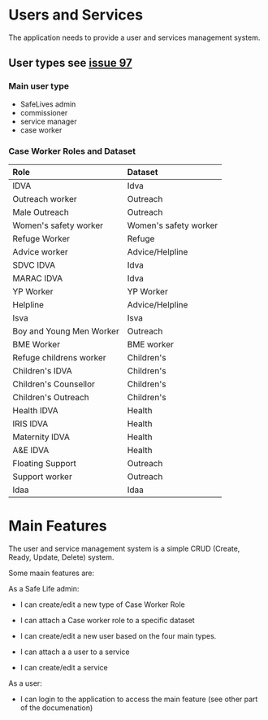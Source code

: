 # Users and Services

The application needs to provide a user and services management system.

## User types see [issue 97](https://github.com/SafeLives/SafeLives/issues/97)

### Main user type

- SafeLives admin
- commissioner
- service manager
- case worker

### Case Worker Roles and Dataset  
| Role     | Dataset     |
| :------------- | :------------- |
| IDVA       | Idva       |
| Outreach worker       | Outreach       |
| Male Outreach       | Outreach       |
| Women's safety worker       | Women's safety worker       |
| Refuge Worker       | Refuge       |
| Advice worker       | Advice/Helpline       |
| SDVC IDVA       | Idva       |
| MARAC IDVA       | Idva       |
| YP Worker       | YP Worker       |
| Helpline       | Advice/Helpline       |
| Isva       | Isva       |
| Boy and Young Men Worker       | Outreach       |
| BME Worker       | BME worker       |
| Refuge childrens worker       | Children's       |
| Children's IDVA       | Children's       |
| Children's Counsellor       | Children's       |
| Children's Outreach       | Children's       |
| Health IDVA       | Health       |
| IRIS IDVA       | Health       |
| Maternity IDVA       | Health       |
| A&E IDVA       | Health       |
| Floating Support       | Outreach       |
| Support worker       | Outreach       |
| Idaa       | Idaa       |

# Main Features

The user and service management system is a simple CRUD (Create, Ready, Update, Delete) system.

Some maain features are:

As a Safe Life admin:

- I can create/edit a new type of Case Worker Role
- I can attach a Case worker role to a specific dataset

- I can create/edit a new user based on the four main types.
- I can attach a a user to a service

- I can create/edit a service

As a user:

- I can login to the application to access the main feature (see other part of the documenation)






